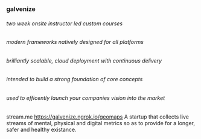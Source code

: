 ### galvenize
###### two week onsite instructor led custom courses 
###### modern frameworks natively designed for all platforms
###### brilliantly scalable, cloud deployment with continuous delivery
###### intended to build a strong foundation of core concepts
###### used to efficently launch your companies vision into the market

stream.me
https://galvenize.ngrok.io/geomaps
A startup that collects live streams of mental, physical and digital metrics so as to provide 
for a longer, safer and healthy existance.
